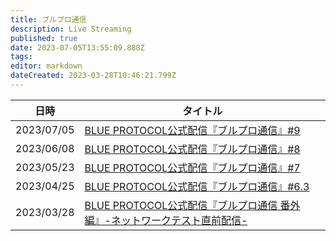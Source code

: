 ```yaml
---
title: ブルプロ通信
description: Live Streaming
published: true
date: 2023-07-05T13:55:09.888Z
tags: 
editor: markdown
dateCreated: 2023-03-28T10:46:21.799Z
---
```


|日時|タイトル|
|---|---|
|2023/07/05|[BLUE PROTOCOL公式配信『ブルプロ通信』#9](/ブルプロ通信/2023-07-05)|
|2023/06/08|[BLUE PROTOCOL公式配信『ブルプロ通信』#8](/ブルプロ通信/2023-06-08)|
|2023/05/23|[BLUE PROTOCOL公式配信『ブルプロ通信』#7](/ブルプロ通信/2023-05-23)|
|2023/04/25|[BLUE PROTOCOL公式配信『ブルプロ通信』#6.3](/ブルプロ通信/2023-04-25)|
|2023/03/28|[BLUE PROTOCOL公式配信『ブルプロ通信 番外編』-ネットワークテスト直前配信-](/ブルプロ通信/2023-03-28)|
